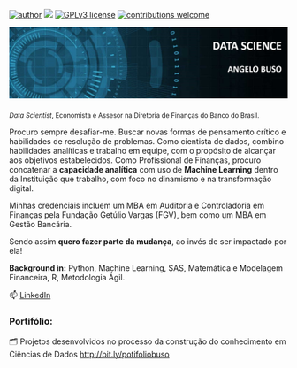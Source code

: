 [![author](https://img.shields.io/badge/author-angeloBuso-red.svg)](https://www.linkedin.com/in/angelo-buso) [![](https://img.shields.io/badge/python-3.7+-blue.svg)](https://www.python.org/downloads/release/python-365/) [![GPLv3 license](https://img.shields.io/badge/License-GPLv3-blue.svg)](http://perso.crans.org/besson/LICENSE.html) [![contributions welcome](https://img.shields.io/badge/contributions-welcome-brightgreen.svg?style=flat)](https://github.com/angeloBuso/data_science_portifolio/issues)

<p align="center">
  <img src="Imagem2.jpg">
</p>

<sub>*Data Scientist*, Economista e Assesor na Diretoria de Finanças do Banco do Brasil.</sub>

Procuro sempre desafiar-me. Buscar novas formas de pensamento crítico e habilidades de resolução de problemas.
Como cientista de dados, combino habilidades analíticas e trabalho em equipe, com o propósito de alcançar aos objetivos estabelecidos. Como Profissional de Finanças, procuro concatenar a **capacidade analítica** com uso de **Machine Learning** dentro da Instituição que trabalho, com foco no dinamismo e na transformação digital.

Minhas credenciais incluem um MBA em Auditoria e Controladoria em Finanças pela Fundação Getúlio Vargas (FGV), bem como um MBA em Gestão Bancária.

Sendo assim **quero fazer parte da mudança**, ao invés de ser impactado por ela!

**Background in:** Python, Machine Learning, SAS, Matemática e Modelagem Financeira, R, Metodologia Ágil.

📫 [LinkedIn](https://www.linkedin.com/in/angelo-buso)

### Portifólio:
:card_index_dividers: Projetos desenvolvidos no processo da construção do conhecimento em Ciências de Dados
http://bit.ly/potifoliobuso




<!--
**angeloBuso/angeloBuso** is a ✨ _special_ ✨ repository because its `README.md` (this file) appears on your GitHub profile.

Here are some ideas to get you started:

- 🔭 I’m currently working on ...
- 🌱 I’m currently learning ...
- 👯 I’m looking to collaborate on ...
- 🤔 I’m looking for help with ...
- 💬 Ask me about ...
- 📫 How to reach me: ...
- 😄 Pronouns: ...
- ⚡ Fun fact: ...
- 👋
### Projetos:
Projetos desenvolvidos no processo da construção do conhecimento em Ciências de Dados (Bitly):

* **Como usar o Histograma para Data Science:** https://**bit.ly/2L2cMwy

-->
